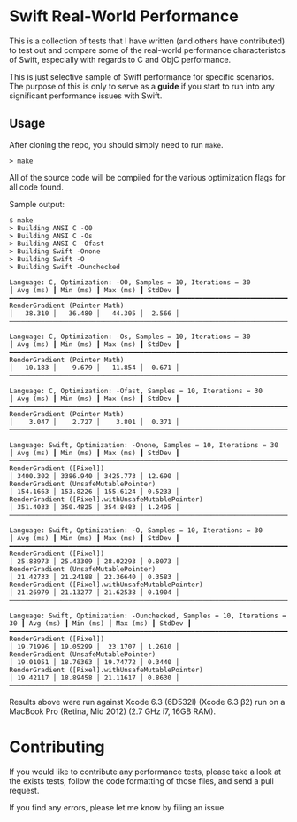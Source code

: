 # Swift Real-World Performance

This is a collection of tests that I have written (and others have contributed) to test out and compare some
of the real-world performance characteristcs of Swift, especially with regards to C and ObjC performance.

This is just selective sample of Swift performance for specific scenarios. The purpose of this is only to
serve as a **guide** if you start to run into any significant performance issues with Swift.

## Usage

After cloning the repo, you should simply need to run `make`.

    > make

All of the source code will be compiled for the various optimization flags for all code found.

Sample output:

    $ make
    > Building ANSI C -O0
    > Building ANSI C -Os
    > Building ANSI C -Ofast
    > Building Swift -Onone
    > Building Swift -O
    > Building Swift -Ounchecked

    Language: C, Optimization: -O0, Samples = 10, Iterations = 30             ┃ Avg (ms) ┃ Min (ms) ┃ Max (ms) ┃ StdDev ┃
    ━━━━━━━━━━━━━━━━━━━━━━━━━━━━━━━━━━━━━━━━━━━━━━━━━━━━━━━━━━━━━━━━━━━━━━━━━━╇━━━━━━━━━━╇━━━━━━━━━━╇━━━━━━━━━━╇━━━━━━━━┩
    RenderGradient (Pointer Math)                                             │   38.310 │   36.480 │   44.305 │  2.566 │
    ──────────────────────────────────────────────────────────────────────────┴──────────┴──────────┴──────────┴────────┘

    Language: C, Optimization: -Os, Samples = 10, Iterations = 30             ┃ Avg (ms) ┃ Min (ms) ┃ Max (ms) ┃ StdDev ┃
    ━━━━━━━━━━━━━━━━━━━━━━━━━━━━━━━━━━━━━━━━━━━━━━━━━━━━━━━━━━━━━━━━━━━━━━━━━━╇━━━━━━━━━━╇━━━━━━━━━━╇━━━━━━━━━━╇━━━━━━━━┩
    RenderGradient (Pointer Math)                                             │   10.183 │    9.679 │   11.854 │  0.671 │
    ──────────────────────────────────────────────────────────────────────────┴──────────┴──────────┴──────────┴────────┘

    Language: C, Optimization: -Ofast, Samples = 10, Iterations = 30          ┃ Avg (ms) ┃ Min (ms) ┃ Max (ms) ┃ StdDev ┃
    ━━━━━━━━━━━━━━━━━━━━━━━━━━━━━━━━━━━━━━━━━━━━━━━━━━━━━━━━━━━━━━━━━━━━━━━━━━╇━━━━━━━━━━╇━━━━━━━━━━╇━━━━━━━━━━╇━━━━━━━━┩
    RenderGradient (Pointer Math)                                             │    3.047 │    2.727 │    3.801 │  0.371 │
    ──────────────────────────────────────────────────────────────────────────┴──────────┴──────────┴──────────┴────────┘

    Language: Swift, Optimization: -Onone, Samples = 10, Iterations = 30      ┃ Avg (ms) ┃ Min (ms) ┃ Max (ms) ┃ StdDev ┃
    ━━━━━━━━━━━━━━━━━━━━━━━━━━━━━━━━━━━━━━━━━━━━━━━━━━━━━━━━━━━━━━━━━━━━━━━━━━╇━━━━━━━━━━╇━━━━━━━━━━╇━━━━━━━━━━╇━━━━━━━━┩
    RenderGradient ([Pixel])                                                  │ 3400.302 │ 3386.940 │ 3425.773 │ 12.690 │
    RenderGradient (UnsafeMutablePointer)                                     │ 154.1663 │ 153.8226 │ 155.6124 │ 0.5233 │
    RenderGradient ([Pixel].withUnsafeMutablePointer)                         │ 351.4033 │ 350.4825 │ 354.8483 │ 1.2495 │
    ──────────────────────────────────────────────────────────────────────────┴──────────┴──────────┴──────────┴────────┘

    Language: Swift, Optimization: -O, Samples = 10, Iterations = 30          ┃ Avg (ms) ┃ Min (ms) ┃ Max (ms) ┃ StdDev ┃
    ━━━━━━━━━━━━━━━━━━━━━━━━━━━━━━━━━━━━━━━━━━━━━━━━━━━━━━━━━━━━━━━━━━━━━━━━━━╇━━━━━━━━━━╇━━━━━━━━━━╇━━━━━━━━━━╇━━━━━━━━┩
    RenderGradient ([Pixel])                                                  │ 25.88973 │ 25.43309 │ 28.02293 │ 0.8073 │
    RenderGradient (UnsafeMutablePointer)                                     │ 21.42733 │ 21.24188 │ 22.36640 │ 0.3583 │
    RenderGradient ([Pixel].withUnsafeMutablePointer)                         │ 21.26979 │ 21.13277 │ 21.62538 │ 0.1904 │
    ──────────────────────────────────────────────────────────────────────────┴──────────┴──────────┴──────────┴────────┘

    Language: Swift, Optimization: -Ounchecked, Samples = 10, Iterations = 30 ┃ Avg (ms) ┃ Min (ms) ┃ Max (ms) ┃ StdDev ┃
    ━━━━━━━━━━━━━━━━━━━━━━━━━━━━━━━━━━━━━━━━━━━━━━━━━━━━━━━━━━━━━━━━━━━━━━━━━━╇━━━━━━━━━━╇━━━━━━━━━━╇━━━━━━━━━━╇━━━━━━━━┩
    RenderGradient ([Pixel])                                                  │ 19.71996 │ 19.05299 │  23.1707 │ 1.2610 │
    RenderGradient (UnsafeMutablePointer)                                     │ 19.01051 │ 18.76363 │ 19.74772 │ 0.3440 │
    RenderGradient ([Pixel].withUnsafeMutablePointer)                         │ 19.42117 │ 18.89458 │ 21.11617 │ 0.8630 │
    ──────────────────────────────────────────────────────────────────────────┴──────────┴──────────┴──────────┴────────┘

Results above were run against Xcode 6.3 (6D532l) (Xcode 6.3 β2) run on a MacBook Pro (Retina, Mid 2012)
(2.7 GHz i7, 16GB RAM).

# Contributing

If you would like to contribute any performance tests, please take a look at the exists tests, follow the
code formatting of those files, and send a pull request.

If you find any errors, please let me know by filing an issue.
